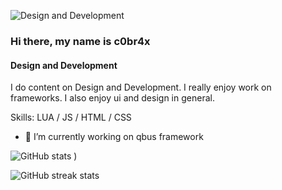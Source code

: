 
![Design and Development](https://cdn.discordapp.com/attachments/792954965668790346/852609014160425030/Sem_titulo.png)

### Hi there, my name is c0br4x
#### Design and Development

I do content on Design and Development. I really enjoy work on frameworks. I also enjoy ui and design in general.

Skills: LUA / JS / HTML / CSS

- 🔭 I’m currently working on qbus framework 




![GitHub stats](https://github-readme-stats.vercel.app/api?username=c0br4x-d3v&show_icons=true&theme=tokyonight)
)  

![GitHub streak stats](https://github-readme-streak-stats.herokuapp.com/?user=c0br4x-d3v&theme=tokyonight)  
